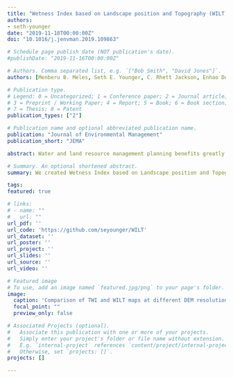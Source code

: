 ```yaml
---
title: "Wetness Index based on Landscape position and Topography (WILT): Modifying the TWI using parameters related to landscape positions"
authors:
- seth-younger
date: "2019-11-18T00:00:00Z"
doi: "10.1016/j.jenvman.2019.109863"

# Schedule page publish date (NOT publication's date).
#publishDate: "2019-11-16T00:00:00Z"

# Authors. Comma separated list, e.g. `["Bob Smith", "David Jones"]`.
authors: [Menberu B. Meles, Seth E. Younger, C. Rhett Jackson, Enhao Du, Damion Drover]

# Publication type.
# Legend: 0 = Uncategorized; 1 = Conference paper; 2 = Journal article;
# 3 = Preprint / Working Paper; 4 = Report; 5 = Book; 6 = Book section;
# 7 = Thesis; 8 = Patent
publication_types: ["2"]

# Publication name and optional abbreviated publication name.
publication: "Journal of Environmental Management"
publication_short: "JEMA"

abstract: Water and land resource management planning benefits greatly from accurate prediction and understanding of the spatial distribution of wetness. The topographic wetness index (TWI) was conceived to predict relative surface wetness, and thus hydrologic responsiveness, across a watershed based on the assumption that shallow slope-parallel flow is a major driver of the movement and distribution of soil water. The index has been extensively used in modeling of landscape characteristics responsive to wetness, and some studies have shown the TWI performs well in landscapes where interflow is a dominant process. However, groundwater flow dominates the hydrology of low-slope landscapes with high subsurface conductivities, and the TWI assumptions are not likely to perform well in such environments. For groundwater dominated systems, we propose a hybrid wetness index (Wetness Index based on Landscape position and Topography, WILT) that inversely weights the upslope contributing area by the distance to the nearest surface water feature and the depth to groundwater. When explicit depth to groundwater data are not available, height above and separation from surface water features can act as surrogates for proximity to groundwater. The resulting WILT map provides a more realistic spatial distribution of relative wetness across a low-slope Coastal Plain landscape as demonstrated by improved prediction of hydric soils, depth to groundwater, nitrogen and carbon concentrations in the A horizon of the soil profile, and sensitivity to DEM scale.

# Summary. An optional shortened abstract.
summary: We created Wetness Index based on Landscape position and Topography by modifying the classic Topographic Wetness Index (TWI) to better incorporate topography and improve performance on low relief groundwater dominated landscapes.

tags:
featured: true

# links:
# - name: ""
#   url: ""
url_pdf: ''
url_code: 'https://github.com/seyounger/WILT'
url_dataset: ''
url_poster: ''
url_project: ''
url_slides: ''
url_source: ''
url_video: ''

# Featured image
# To use, add an image named `featured.jpg/png` to your page's folder. 
image:
  caption: 'Comparison of TWI and WILT maps at different DEM resolutions'
  focal_point: ""
  preview_only: false

# Associated Projects (optional).
#   Associate this publication with one or more of your projects.
#   Simply enter your project's folder or file name without extension.
#   E.g. `internal-project` references `content/project/internal-project/index.md`.
#   Otherwise, set `projects: []`.
projects: []

---
```


